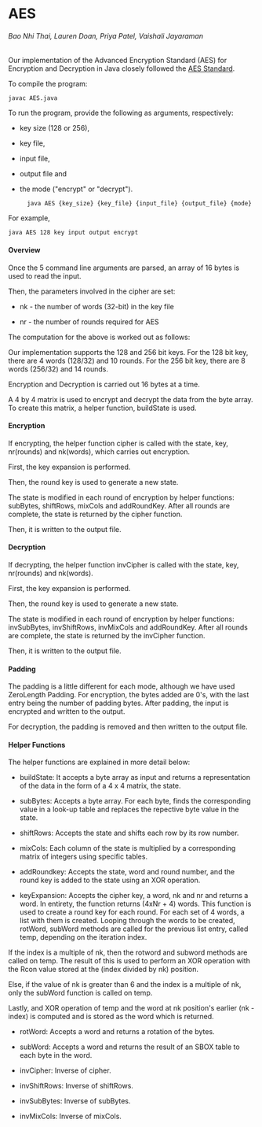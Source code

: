 # AES

###### Bao Nhi Thai, Lauren Doan, Priya Patel, Vaishali Jayaraman

Our implementation of the Advanced Encryption Standard (AES) for Encryption and Decryption 
in Java closely followed the [AES Standard](https://nvlpubs.nist.gov/nistpubs/fips/nist.fips.197.pdf).

To compile the program:

	javac AES.java

To run the program, provide the following as arguments, respectively:

- key size (128 or 256), 

- key file,

- input file, 

- output file and 

- the mode ("encrypt" or "decrypt").

		java AES {key_size} {key_file} {input_file} {output_file} {mode}
	
For example,
	
	java AES 128 key input output encrypt


#### Overview

Once the 5 command line arguments are parsed, an array of 16 bytes is used to read the input. 

Then, the parameters involved in the cipher are set:

- nk - the number of words (32-bit) in the key file

- nr - the number of rounds required for AES

The computation for the above is worked out as follows:

Our implementation  supports the 128 and 256 bit keys. For the 128 bit key, there are 4 words 
(128/32) and 10 rounds. For the 256 bit key, there are 8 words (256/32) and 14 rounds. 

Encryption and Decryption is carried out 16 bytes at a time. 

A 4 by 4 matrix is used to encrypt and decrypt the data from the byte array. To create this 
matrix, a helper function, buildState is used. 

#### Encryption

If encrypting, the helper function cipher is called with the state, key, nr(rounds) and nk(words),
which carries out encryption. 

First, the key expansion is performed. 

Then, the round key is used to generate a new state. 

The state is modified in each round of encryption by helper functions: subBytes, shiftRows, 
mixCols and addRoundKey. After all rounds are complete, the state is returned by the cipher 
function.

Then, it is written to the output file.

#### Decryption

If decrypting, the helper function invCipher is called with the state, key, nr(rounds) and 
nk(words).

First, the key expansion is performed. 

Then, the round key is used to generate a new state. 

The state is modified in each round of encryption by helper functions: invSubBytes, 
invShiftRows, invMixCols and addRoundKey. After all rounds are complete, the state is 
returned by the invCipher function.

Then, it is written to the output file.

#### Padding

The padding is a little different for each mode, although we have used ZeroLength Padding. 
For encryption, the bytes added are 0's, with the last entry being the number of padding bytes. 
After padding, the input is encrypted and written to the output.

For decryption, the padding is removed and then written to the output file.

#### Helper Functions

The helper functions are explained in more detail below:

- buildState: It accepts a byte array as input and returns a representation of the data in 
the form of a 4 x 4 matrix, the state.

- subBytes: Accepts a byte array. For each byte, finds the corresponding value in a look-up
table and replaces the repective byte value in the state.

- shiftRows: Accepts the state and shifts each row by its row number.

- mixCols: Each column of the state is multiplied by a corresponding matrix of integers using
specific tables.

- addRoundkey: Accepts the state, word and round number, and the round key is added to the state 
using an XOR operation. 

- keyExpansion: Accepts the cipher key, a word, nk and nr and returns a word. In entirety, the 
function returns (4xNr + 4) words. This function is used to create a round key for each round.
For each set of 4 words, a list with them is created. Looping through the words to be created, 
rotWord, subWord methods are called for the previous list entry, called temp, depending on the 
iteration index. 

If the index is a multiple of nk, then the rotword and subword methods are called on temp. The 
result of this is used to perform an XOR operation with the Rcon value stored at the 
(index divided by nk) position. 

Else, if the value of nk is greater than 6 and the index is a multiple of nk, only the subWord 
function is called on temp. 

Lastly, and XOR operation of temp and the word at nk position's earlier (nk - index) is computed
and is stored as the word which is returned. 

- rotWord: Accepts a word and returns a rotation of the bytes.

- subWord: Accepts a word and returns the result of an SBOX table to each byte in the word.

- invCipher: Inverse of cipher.

- invShiftRows: Inverse of shiftRows.

- invSubBytes: Inverse of subBytes.

- invMixCols: Inverse of mixCols.

